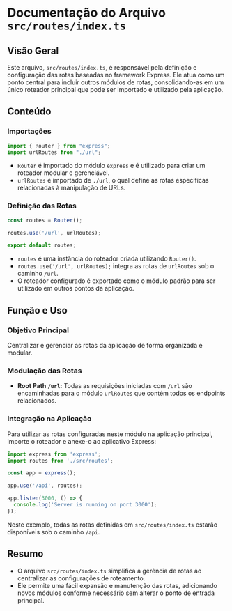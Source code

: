 # Documentação do Arquivo `src/routes/index.ts`

## Visão Geral

Este arquivo, `src/routes/index.ts`, é responsável pela definição e configuração das rotas baseadas no framework Express. Ele atua como um ponto central para incluir outros módulos de rotas, consolidando-as em um único roteador principal que pode ser importado e utilizado pela aplicação.

## Conteúdo

### Importações

```typescript
import { Router } from "express";
import urlRoutes from "./url";
```

- `Router` é importado do módulo `express` e é utilizado para criar um roteador modular e gerenciável.
- `urlRoutes` é importado de `./url`, o qual define as rotas específicas relacionadas à manipulação de URLs.

### Definição das Rotas

```typescript
const routes = Router();

routes.use('/url', urlRoutes);

export default routes;
```

- `routes` é uma instância do roteador criada utilizando `Router()`.
- `routes.use('/url', urlRoutes);` integra as rotas de `urlRoutes` sob o caminho `/url`.
- O roteador configurado é exportado como o módulo padrão para ser utilizado em outros pontos da aplicação.

## Função e Uso

### Objetivo Principal

Centralizar e gerenciar as rotas da aplicação de forma organizada e modular.

### Modulação das Rotas

- **Root Path `/url`:** Todas as requisições iniciadas com `/url` são encaminhadas para o módulo `urlRoutes` que contém todos os endpoints relacionados.

### Integração na Aplicação

Para utilizar as rotas configuradas neste módulo na aplicação principal, importe o roteador e anexe-o ao aplicativo Express:

```typescript
import express from 'express';
import routes from './src/routes';

const app = express();

app.use('/api', routes);

app.listen(3000, () => {
  console.log('Server is running on port 3000');
});
```

Neste exemplo, todas as rotas definidas em `src/routes/index.ts` estarão disponíveis sob o caminho `/api`.

## Resumo

- O arquivo `src/routes/index.ts` simplifica a gerência de rotas ao centralizar as configurações de roteamento.
- Ele permite uma fácil expansão e manutenção das rotas, adicionando novos módulos conforme necessário sem alterar o ponto de entrada principal.